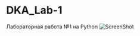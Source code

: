 # DKA_Lab-1
Лабораторная работа №1 на Python
![ScreenShot](https://{(https://github.com/duden2002/DKA_Lab-1/blob/master/Task.png)})
